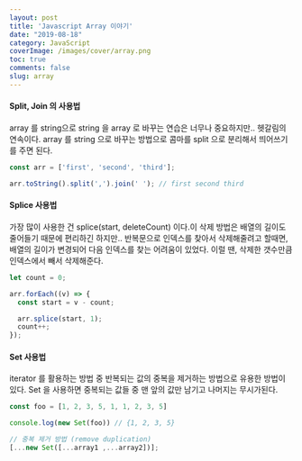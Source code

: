 ```yaml
---
layout: post
title: 'Javascript Array 이야기'
date: "2019-08-18"
category: JavaScript
coverImage: /images/cover/array.png
toc: true
comments: false
slug: array
---
```


#### Split, Join 의 사용법

array 를 string으로 string 을 array 로 바꾸는 연습은 너무나 중요하지만.. 헷갈림의 연속이다.
array 를 string 으로 바꾸는 방법으로 콤마를 split 으로 분리해서 띄어쓰기를 주면 된다.
<!-- more -->
```js
const arr = ['first', 'second', 'third'];

arr.toString().split(',').join(' '); // first second third
```

#### Splice 사용법

가장 많이 사용한 건 splice(start, deleteCount) 이다.이 삭제 방법은 배열의 길이도 줄어들기 때문에 편리하긴 하지만..
반복문으로 인덱스를 찾아서 삭제해줄려고 할때면, 배열의 길이가 변경되어 다음 인덱스를 찾는 어려움이 있었다.
이럴 땐, 삭제한 갯수만큼 인덱스에서 빼서 삭제해준다.

```js
let count = 0;

arr.forEach((v) => {
  const start = v - count;

  arr.splice(start, 1);
  count++;
});
```

#### Set 사용법

iterator 를 활용하는 방법 중 반복되는 값의 중복을 제거하는 방법으로 유용한 방법이 있다.
Set 을 사용하면 중복되는 값들 중 맨 앞의 값만 남기고 나머지는 무시가된다.

```js
const foo = [1, 2, 3, 5, 1, 1, 2, 3, 5]

console.log(new Set(foo)) // {1, 2, 3, 5}

// 중복 제거 방법 (remove duplication)
[...new Set([...array1 ,...array2])];
```
